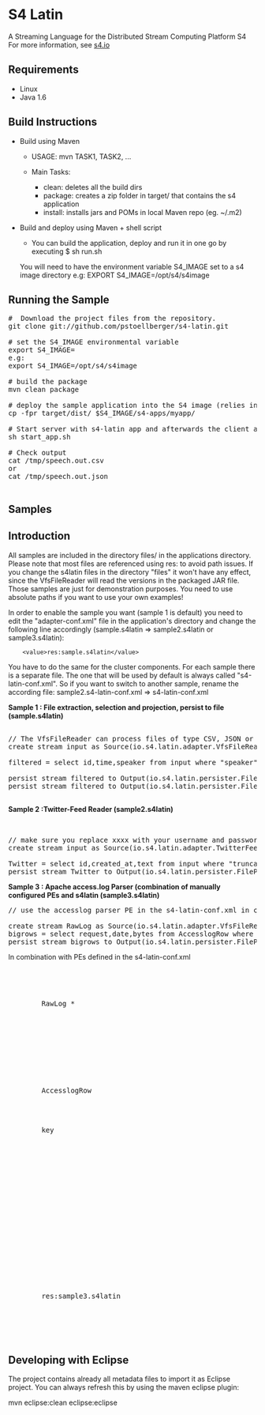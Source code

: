 S4 Latin
==============================
A Streaming Language for the Distributed Stream Computing Platform S4
For more information, see [s4.io](http://s4.io)

Requirements
------------

* Linux
* Java 1.6

Build Instructions
------------------

* Build using Maven

	- USAGE: mvn TASK1, TASK2, ...
	
	- Main Tasks:
	
		+ clean: deletes all the build dirs
		+ package: creates a zip folder in target/ that contains the s4 application
		+ install: installs jars and POMs in local Maven repo (eg. ~/.m2)

* Build and deploy using Maven + shell script

    - You can build the application, deploy and run it in one go by executing
    $ sh run.sh
    
    You will need to have the environment variable S4_IMAGE set to a s4 image directory
    e.g: EXPORT S4_IMAGE=/opt/s4/s4image



Running the Sample
---------------------------------------
<pre>
#  Download the project files from the repository.
git clone git://github.com/pstoellberger/s4-latin.git

# set the S4_IMAGE environmental variable
export S4_IMAGE=<path to s4 image>
e.g:
export S4_IMAGE=/opt/s4/s4image

# build the package
mvn clean package

# deploy the sample application into the S4 image (relies in the S4_IMAGE environmental variable)
cp -fpr target/dist/ $S4_IMAGE/s4-apps/myapp/

# Start server with s4-latin app and afterwards the client adapter as well
sh start_app.sh

# Check output
cat /tmp/speech.out.csv
or
cat /tmp/speech.out.json

</pre>

Samples
---------------------------------------

Introduction
---------------------------------------
All samples are included in the directory files/ in the applications directory.
Please note that most files are referenced using res: to avoid path issues.
If you change the s4latin files in the directory "files" it won't have any effect, since the VfsFileReader will read the versions in the packaged JAR file.
Those samples are just for demonstration purposes. You need to use absolute paths if you want to use your own examples!

In order to enable the sample you want (sample 1 is default) you need to edit the "adapter-conf.xml" file in the application's directory
and change the following line accordingly (sample.s4latin => sample2.s4latin or sample3.s4latin):

        <value>res:sample.s4latin</value>

You have to do the same for the cluster components.
For each sample there is a separate file. The one that will be used by default is always called "s4-latin-conf.xml".
So if you want to switch to another sample, rename the according file: sample2.s4-latin-conf.xml => s4-latin-conf.xml


<b> Sample 1 : File extraction, selection and projection, persist to file (sample.s4latin) </b>
<pre>

// The VfsFileReader can process files of type CSV, JSON or TEXT (TEXT will result in 1 column called "line")
create stream input as Source(io.s4.latin.adapter.VfsFileReader,file=res:speech.in;type=JSON)

filtered = select id,time,speaker from input where "speaker" = 'franklin delano roosevelt' or "speaker" = 'richard m nixon'

persist stream filtered to Output(io.s4.latin.persister.FilePersister,type=CSV;file=/tmp/speech.out.csv;delimiter=\t)
persist stream filtered to Output(io.s4.latin.persister.FilePersister,type=JSON;file=/tmp/speech.out.json;)

</pre>

<b> Sample 2 :Twitter-Feed Reader (sample2.s4latin) </b>
<pre>


// make sure you replace xxxx with your username and password
create stream input as Source(io.s4.latin.adapter.TwitterFeedListener,user=xxxx;password=xxxx;url=http://stream.twitter.com:80/1/statuses/sample.json)

Twitter = select id,created_at,text from input where "truncated" = 'true'
persist stream Twitter to Output(io.s4.latin.persister.FilePersister,type=CSV;file=/tmp/truncated_twitter_data;delimiter=\t\t)
</pre>

<b> Sample 3 : Apache access.log Parser (combination of manually configured PEs and s4latin (sample3.s4latin) </b>
<pre>
// use the accesslog parser PE in the s4-latin-conf.xml in combination with the s4latin process defined below

create stream RawLog as Source(io.s4.latin.adapter.VfsFileReader,file=res:mini-access.log;type=TEXT)
bigrows = select request,date,bytes from AccesslogRow where "bytes" > '20000' and "response" = '200'
persist stream bigrows to Output(io.s4.latin.persister.FilePersister,type=JSON;file=/tmp/bigrows;)
</pre>

In combination with PEs defined in the s4-latin-conf.xml
<pre>
 <bean id="accesslogParserPE" class="io.s4.examples.logstats.pe.AccessLogParserPE">
    <property name="id" value="accesslogPE"/>
    <property name="keys">
      <list>
        <value>RawLog *</value>
      </list>
    </property>
    <property name="columnName" value="line"/>
    <property name="dispatcher" ref="resourceDispatcher"/>
    <property name="outputStreamName" value="AccesslogRow"/>
  </bean>
  
  <bean id="resourceSeenPartitioner" class="io.s4.dispatcher.partitioner.DefaultPartitioner">
    <property name="streamNames">
      <list>
        <value>AccesslogRow</value>
      </list>
    </property>
    <property name="hashKey">
      <list>
        <value>key</value>
      </list>
    </property>
    <property name="hasher" ref="hasher"/>
    <property name="debug" value="false"/>
  </bean>

  <bean id="resourceDispatcher" class="io.s4.dispatcher.Dispatcher" init-method="init">
    <property name="partitioners">
      <list>
        <ref bean="resourceSeenPartitioner"/>
      </list>
    </property>
    <property name="eventEmitter" ref="commLayerEmitter"/>
    <property name="loggerName" value="s4"/>
  </bean>
  
  
    <bean id="latinModule" class="io.s4.latin.core.Module" init-method="init">
    <property name="latinFile" >
    <list>
        <value>res:sample3.s4latin</value>
      </list>
    </property>
    <property name="processPEs" value="true"/>
  </bean>
  
</pre>


Developing with Eclipse
-----------------------

The project contains already all metadata files to import it as Eclipse project.
You can always refresh this by using the maven eclipse plugin:

mvn eclipse:clean eclipse:eclipse

